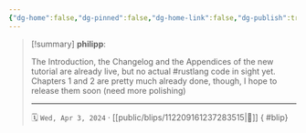 ```yaml
---
{"dg-home":false,"dg-pinned":false,"dg-home-link":false,"dg-publish":true,"tags":["dgblip"],"disabled rules":["yaml-title","yaml-title-alias","file-name-heading"],"title":"philipp on mastodon @ 2024-04-03","created-date":"2024-04-03T20:25:22","id":112209161237283520,"updated-date":"2025-05-02T08:50:44","dg-path":"blips/112209161237283515.md","permalink":"/blips/112209161237283515/","dgPassFrontmatter":true}
---
```


> [!summary] **philipp**:
>
> The Introduction, the Changelog and the Appendices of the new tutorial are already live, but no actual #rustlang code in sight yet. Chapters 1 and 2 are pretty much already done, though, I hope to release them soon (need more polishing)
> - - -
>
> 🗓️ `Wed, Apr 3, 2024` · [[public/blips/112209161237283515\|🔗]]
{ #blip}

